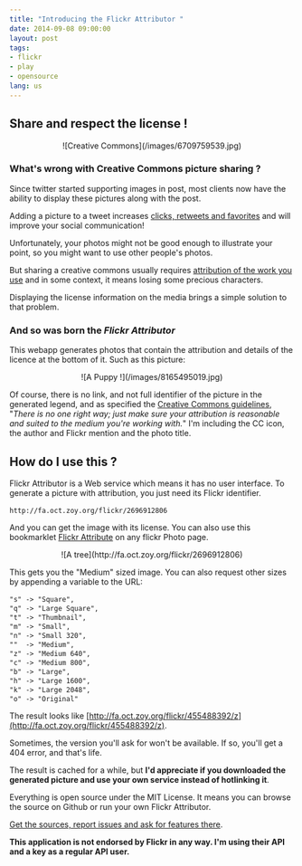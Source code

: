 ```yaml
---
title: "Introducing the Flickr Attributor "
date: 2014-09-08 09:00:00
layout: post
tags:
- flickr
- play
- opensource
lang: us
---
```


## Share and respect the license !

<center>
![Creative Commons](/images/6709759539.jpg)
</center>

### What's wrong with Creative Commons picture sharing ?

Since twitter started supporting images in post, most clients now have the ability to display these pictures along with the post.

Adding a picture to a tweet increases [clicks, retweets and favorites][1] and will improve your social communication!

Unfortunately, your photos might not be good enough to illustrate your point, so you might want to use other people's photos.

But sharing a creative commons usually requires [attribution of the work you use][2] and in some context, it means losing some precious characters.

Displaying the license information on the media brings a simple solution to that problem.

### And so was born the *Flickr Attributor*

This webapp generates photos that contain the attribution and details of the licence at the bottom of it. Such as this picture:

<center>
![A Puppy !](/images/8165495019.jpg)
</center>

Of course, there is no link, and not full identifier of the picture in the generated legend, and as specified the [Creative Commons guidelines][3], "_There is no one right way; just make sure your attribution is reasonable and suited to the medium you're working with._" I'm including the CC icon, the author and Flickr mention and the photo title.

## How do I use this ?

Flickr Attributor is a Web service which means it has no user interface. To generate a picture with attribution, you just need its Flickr identifier.

    http://fa.oct.zoy.org/flickr/2696912806

And you can get the image with its license. You can also use this bookmarklet <a href="javascript:(function(){var%20l=window.location.href;l=%22http://fa.oct.zoy.org/flickr/%22+l.replace(/https:\/\/www.flickr.com\/photos\/[^\/]+\//,%22%22).replace(/\/.*/,%22%22),window.open(l);})()">Flickr Attribute</a> on any flickr Photo page.

<center>
![A tree](http://fa.oct.zoy.org/flickr/2696912806)
</center>

This gets you the "Medium" sized image. You can also request other sizes by appending a variable to the URL:

	"s" -> "Square",
	"q" -> "Large Square",
	"t" -> "Thumbnail",
	"m" -> "Small",
	"n" -> "Small 320",
	""  -> "Medium",
	"z" -> "Medium 640",
	"c" -> "Medium 800",
	"b" -> "Large",
	"h" -> "Large 1600",
	"k" -> "Large 2048",
	"o" -> "Original"

The result looks like [http://fa.oct.zoy.org/flickr/455488392/z](http://fa.oct.zoy.org/flickr/455488392/z).

Sometimes, the version you'll ask for won't be available. If so, you'll get a 404 error, and that's life.

The result is cached for a while, but **I'd appreciate if you downloaded the generated picture and use your own service instead of hotlinking it**.

Everything is open source under the MIT License. It means you can browse the source on Github or run your own Flickr Attributor.

[Get the sources, report issues and ask for features there](https://github.com/octplane/flickr_attributor/).


**This application is not endorsed by Flickr in any way. I'm using their API and a key as a regular API user.**

[1]:	http://blog.bufferapp.com/the-power-of-twitters-new-expanded-images-and-how-to-make-the-most-of-it
[2]:	https://wiki.creativecommons.org/Best_practices_for_attribution
[3]:	https://wiki.creativecommons.org/Best_practices_for_attribution#Don.27t_make_it_too_complicated
